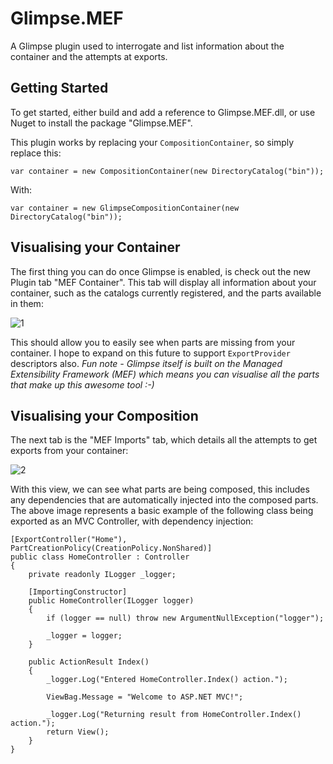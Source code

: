 Glimpse.MEF
===========

A Glimpse plugin used to interrogate and list information about the container and the attempts at exports.

Getting Started
---------------

To get started, either build and add a reference to Glimpse.MEF.dll, or use Nuget to install the package "Glimpse.MEF".

This plugin works by replacing your `CompositionContainer`, so simply replace this:

    var container = new CompositionContainer(new DirectoryCatalog("bin"));
    
With:

    var container = new GlimpseCompositionContainer(new DirectoryCatalog("bin"));
    
Visualising your Container
--------------------------

The first thing you can do once Glimpse is enabled, is check out the new Plugin tab "MEF Container". This tab will display all information about your container, such as the catalogs currently registered, and the parts available in them:

![1]

This should allow you to easily see when parts are missing from your container. I hope to expand on this future to support `ExportProvider` descriptors also.
*Fun note - Glimpse itself is built on the Managed Extensibility Framework (MEF) which means you can visualise all the parts that make up this awesome tool :-)*

Visualising your Composition
----------------------------

The next tab is the "MEF Imports" tab, which details all the attempts to get exports from your container:

![2]

With this view, we can see what parts are being composed, this includes any dependencies that are automatically injected into the composed parts. 
The above image represents a basic example of the following class being exported as an MVC Controller, with dependency injection:

    [ExportController("Home"), PartCreationPolicy(CreationPolicy.NonShared)]
    public class HomeController : Controller
    {
        private readonly ILogger _logger;
        
        [ImportingConstructor]
        public HomeController(ILogger logger)
        {
            if (logger == null) throw new ArgumentNullException("logger");

            _logger = logger;
        }
        
        public ActionResult Index()
        {
            _logger.Log("Entered HomeController.Index() action.");

            ViewBag.Message = "Welcome to ASP.NET MVC!";

            _logger.Log("Returning result from HomeController.Index() action.");
            return View();
        }
    }



 [1]: http://www.fidelitydesign.net/wp-content/uploads/2011/11/MEF-Container.png "MEF Container Tab"
 [2]: http://www.fidelitydesign.net/wp-content/uploads/2011/11/MEF-Imports.png "MEF Imports Tab"